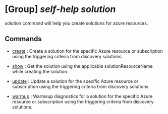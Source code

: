 # [Group] _self-help solution_

solution command will help you create solutions for azure resources.

## Commands

- [create](/Commands/self-help/solution/_create.md)
  : Create a solution for the specific Azure resource or subscription using the triggering criteria from discovery solutions.

- [show](/Commands/self-help/solution/_show.md)
  : Get the solution using the applicable solutionResourceName while creating the solution.

- [update](/Commands/self-help/solution/_update.md)
  : Update a solution for the specific Azure resource or subscription using the triggering criteria from discovery solutions.

- [warmup](/Commands/self-help/solution/_warmup.md)
  : Warmsup diagnostics for a solution for the specific Azure resource or subscription using the triggering criteria from discovery solutions.
